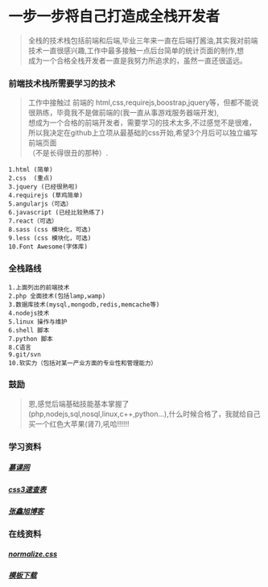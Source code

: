 # 一步一步将自己打造成全栈开发者

> 全栈的技术栈包括前端和后端,毕业三年来一直在后端打酱油,其实我对前端技术一直很感兴趣,工作中最多接触一点后台简单的统计页面的制作,想 <br/>
> 成为一个合格全栈开发者一直是我努力所追求的，虽然一直还很遥远。

### 前端技术栈所需要学习的技术

> 工作中接触过 前端的 html,css,requirejs,boostrap,jquery等，但都不能说很熟练，毕竟我不是做前端的(我一直从事游戏服务器端开发),<br/>
> 想成为一个合格的前端开发者，需要学习的技术太多,不过感觉不是很难，所以我决定在github上立项从最基础的css开始,希望3个月后可以独立编写前端页面<br/>
> （不是长得很丑的那种）.

```
1.html (简单)
2.css  (重点)
3.jquery (已经很熟啦)
4.requirejs (草鸡简单)
5.angularjs（可选）
6.javascript (已经比较熟练了)
7.react（可选）
8.sass (css 模块化，可选)
9.less (css 模块化，可选)
10.Font Awesome(字体库)
```

### 全栈路线

```
1.上面列出的前端技术
2.php 全面技术(包括lamp,wamp)
3.数据库技术(mysql,mongodb,redis,memcache等)
4.nodejs技术
5.linux 操作与维护
6.shell 脚本
7.python 脚本
8.C语言
9.git/svn
10.软实力（包括对某一产业方面的专业性和管理能力）
```

### 鼓励

> 恩,感觉后端基础技能基本掌握了(php,nodejs,sql,nosql,linux,c++,python...),什么时候合格了，我就给自己买一个红色大苹果(肾7),吼哈!!!!!!

### 学习资料

##### [慕课网](http://www.imooc.com/u/114832/courses?sort=publish)
##### [css3速查表](http://www.css88.com/book/css/properties/text/text-size-adjust.htm)
##### [张鑫旭博客](http://www.zhangxinxu.com/wordpress/2016/04/know-about-html-download-attribute/)

### 在线资料

##### [normalize.css](https://necolas.github.io/normalize.css/)
##### [模板下载](https://html5up.net/)

